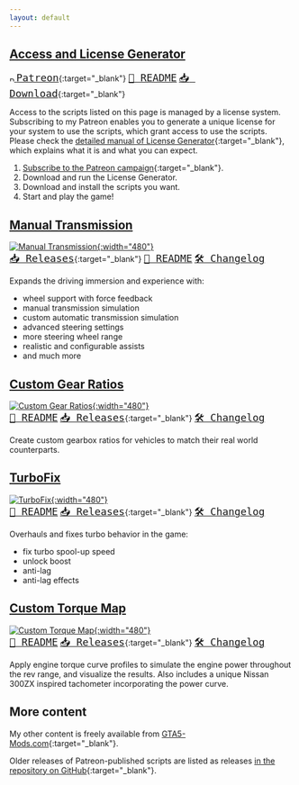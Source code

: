```yaml
---
layout: default
---
```


## [Access and License Generator](licgen-readme)

[<img alt="Patreon icon" src="resources/PATREON_SYMBOL_1_BLACK_RGB.svg" style="height:0.6em" /> <span style="font-size:1.5em;">`Patreon`</span>](https://www.patreon.com/ikt){:target="_blank"}
[<span style="font-size:1.5em;">`📖 README`</span>](licgen-readme)
[<span style="font-size:1.5em;">`📥 Download`</span>](https://www.patreon.com/c/ikt/membership){:target="_blank"}

Access to the scripts listed on this page is managed by a license system. Subscribing to my Patreon enables you
to generate a unique license for your system to use the scripts, which grant access to use the scripts. Please
check the [detailed manual of License Generator](licgen-readme){:target="_blank"}, which explains what it is
and what you can expect.

1. [Subscribe to the Patreon campaign](https://www.patreon.com/c/ikt/membership){:target="_blank"}.
2. Download and run the License Generator.
3. Download and install the scripts you want.
4. Start and play the game!

## [Manual Transmission](5-gears-readme)

[![Manual Transmission](resources/5MTThumb.jpg){:width="480"}](5-gears-readme)<br>
[<span style="font-size:1.5em;">`📥 Releases`</span>](https://github.com/ikt32/scripts-updates/releases?q=%22Manual+Transmission%22){:target="_blank"}
[<span style="font-size:1.5em;">`📖 README`</span>](5-gears-readme)
[<span style="font-size:1.5em;">`🛠️ Changelog`</span>](5-gears-changelog)

Expands the driving immersion and experience with:

* wheel support with force feedback
* manual transmission simulation
* custom automatic transmission simulation
* advanced steering settings
* more steering wheel range
* realistic and configurable assists
* and much more

## [Custom Gear Ratios](5-cgr-readme)

[![Custom Gear Ratios](resources/5CGR_Menu1.png){:width="480"}](5-gears-readme)<br>
[<span style="font-size:1.5em;">`📖 README`</span>](5-cgr-readme)
[<span style="font-size:1.5em;">`📥 Releases`</span>](https://github.com/ikt32/scripts-updates/releases?q=%22Custom+Gear+Ratios%22){:target="_blank"}
[<span style="font-size:1.5em;">`🛠️ Changelog`</span>](5-cgr-changelog)

Create custom gearbox ratios for vehicles to match their real world counterparts.

## [TurboFix](5-turbofix-readme)

[![TurboFix](resources/5TurboFix.png){:width="480"}](5-turbofix-readme)<br>
[<span style="font-size:1.5em;">`📖 README`</span>](5-turbofix-readme)
[<span style="font-size:1.5em;">`📥 Releases`</span>](https://github.com/ikt32/scripts-updates/releases?q=%22TurboFix%22){:target="_blank"}
[<span style="font-size:1.5em;">`🛠️ Changelog`</span>](5-turbofix-changelog)

Overhauls and fixes turbo behavior in the game:

* fix turbo spool-up speed
* unlock boost
* anti-lag
* anti-lag effects

## [Custom Torque Map](5-ctm-readme)

[![Custom Torque Map](resources/5CTM_Interface.jpg){:width="480"}](5-ctm-readme)<br>
[<span style="font-size:1.5em;">`📖 README`</span>](5-ctm-readme)
[<span style="font-size:1.5em;">`📥 Releases`</span>](https://github.com/ikt32/scripts-updates/releases?q=%22Custom+Torque+Map%22){:target="_blank"}
[<span style="font-size:1.5em;">`🛠️ Changelog`</span>](5-ctm-changelog)

Apply engine torque curve profiles to simulate the engine power throughout
the rev range, and visualize the results. Also includes a unique Nissan 300ZX
inspired tachometer incorporating the power curve.

## More content

My other content is freely available from [GTA5-Mods.com](https://www.gta5-mods.com/users/ikt){:target="_blank"}.

Older releases of Patreon-published scripts are listed as releases
[in the repository on GitHub](https://www.github.com/ikt32/scripts-updates/releases){:target="_blank"}.
